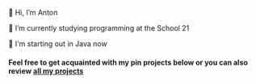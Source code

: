 👋 Hi, I’m Anton

🌱 I’m currently studying programming at the School 21

🤩 I'm starting out in Java now

#### Feel free to get acquainted with my pin projects below or you can also review [all my projects](https://github.com/a-cha?tab=repositories)

<!---
a-cha/a-cha is a ✨ special ✨ repository because its `README.md` (this file) appears on your GitHub profile.
You can click the Preview link to take a look at your changes.
--->
